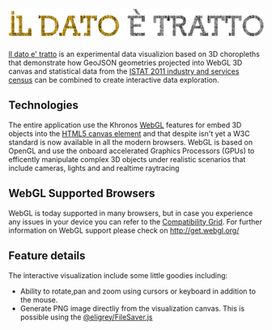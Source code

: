 ![il dato e' tratto](https://raw.githubusercontent.com/sciamlab/istat/master/img/ildatoetratto.png)
==================
[Il dato e' tratto](http://istatcontest.sciamlab.com/) is an experimental data visualizion based on 3D choropleths that demonstrate how
GeoJSON geometries projected into WebGL 3D canvas and statistical data from the [ISTAT 2011 industry and services census][#1] 
can be combined to create interactive data exploration.

Technologies
------------
The entire application use the Khronos [WebGL][#2] features for embed 3D objects into the [HTML5 canvas element](http://www.w3.org/html/wg/drafts/html/master/scripting-1.html#the-canvas-element)
and that despite isn't yet a W3C standard is now available in all the modern browsers.
WebGL is based on OpenGL and use the onboard accelerated Graphics Processors (GPUs) to efficently manipulate complex 3D objects under realistic scenarios that include cameras, lights and 
and realtime raytracing

WebGL Supported Browsers
-------------------------
WebGL is today supported in many browsers, but in case you experience any issues in your device you can refer to the [Compatibility Grid][#3].
For further information on WebGL support please check on http://get.webgl.org/

Feature details
----------------
The interactive visualization include some little goodies including:

* Ability to rotate,pan and zoom using cursors or keyboard in addition to the mouse.
* Generate PNG image directliy from the visualization canvas. This is possible using the [@eligrey/FileSaver.js](https://github.com/eligrey/FileSaver.js)





[#1]: http://censimentoindustriaeservizi.istat.it/ "Censimento Industria e Servizi ISTAT 2011"
[#2]: http://www.khronos.org/webgl/wiki/Main_Page "WebGL wiki at Khronos"
[#3]: http://caniuse.com/webgl "Can I use WebGL and 3D Canvas graphics?"



